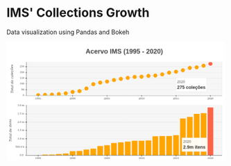 # IMS' Collections Growth

Data visualization using Pandas and Bokeh

![Screenshot](./screenshot.png)

